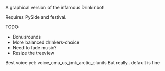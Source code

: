 A graphical version of the infamous Drinkinbot!

Requires PySide and festival.

TODO:
 - Bonusrounds
 - More balanced drinkers-choice
 - Need to fade music?
 - Resize the treeview

Best voice yet: voice_cmu_us_jmk_arctic_clunits
But really.. default is fine
